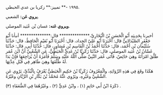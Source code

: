 ١٩٩٥ -** تمييز:** زكريا بن عدي الحبطي.

**يروي عَن:** الشعبي.

**ويروي عَنه:** غسان بْن عُبَيد الموصلي.

أخبرنا بِحَدِيثِهِ أَبُو الْحَسَنِ بْنُ الْبُخَارِيِّ،************** قال:************** أنبأنا أَبُو جَعْفَرٍ الصَّيْدَلانِيُّ قال: أَخْبَرَنَا أَبُو عَلِيّ الحداد، قال: أَخْبَرَنَا أَبُو نُعَيْمٍ الْحَافِظُ، قال: حَدَّثَنَا سُلَيْمان بْن أَحْمَد، قال: حَدَّثَنَا أَحْمَدُ بْنُ الْقَاسِم بْنِ مُسَاوِرٍ، قال: حَدَّثَنَا أَبِي، قال: حَدَّثَنَا غَسَّانُ بْنُ عُبَيد الموصلي، قال: حَدَّثَنَا زَكَرِيَّا بْنُ عَدِيٍّ الْحَبَطِيُّ، عَنِ الشَّعْبِيِّ أَنَّ ابْنَ عُمَر طَلَّقَ امْرَأَتَهُ وهِيَ حَائِضٌ، فَأَتَى عُمَر النَّبِيِّ صَلَّى اللَّهُ علَيْهِ وسَلَّمَ فَأَمَرَهُ أَنْ يُرَاجِعَهَا فَإِنْ بَدَا لَهُ طَلَّقَهَا وهِيَ طَاهِر فِي قُبُلِ عِدَّتِهَا.

هَكَذَا وقَعَ فِي هَذِهِ الرِّوَايَةِ، والْمَعْرُوفُ زَكَرِيَّا بْنُ حَكِيمٍ الْحَبَطيُّ يُعْرَفُ بِالْبُدِّيِّ، يَرْوِي عَنِ الشَّعْبِيِّ وغَيْرِهِ، ويَرْوِي عَنْهُ مُحَمَّدُ بْنُ بَكَّارِ بْنِ الرَّيَّانِ وغَيْرُهُ.

ذَكَرَهُ ابْنُ أَبي حَاتِمٍ (١) ، وابْنُ عَدِيٍّ (٢) ، وغَيْرُهُمَا فِي الضُّعَفَاءِ (٣) .